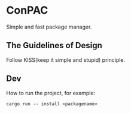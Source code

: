 # ConPAC

Simple and fast package manager.

## The Guidelines of Design

Follow KISS(keep it simple and stupid) principle.


## Dev

How to run the project, for example:

```
cargo run -- install <packagename>
```